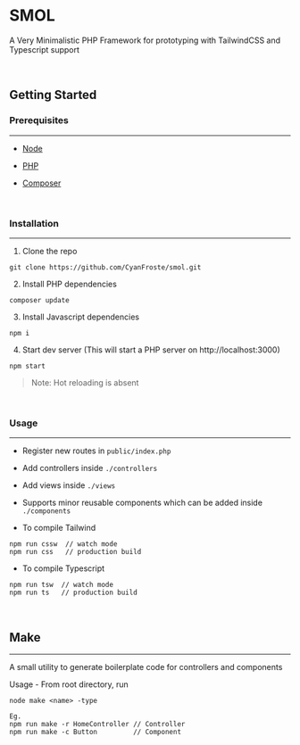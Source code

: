 # SMOL

A Very Minimalistic PHP Framework for prototyping with TailwindCSS and Typescript support

<br>

## Getting Started

### Prerequisites

---

- [Node](https://nodejs.org/en/)

- [PHP](https://www.apachefriends.org/)

- [Composer](https://getcomposer.org/)

<br>

### Installation

---

1. Clone the repo

```
git clone https://github.com/CyanFroste/smol.git
```

2. Install PHP dependencies

```
composer update
```

3. Install Javascript dependencies

```
npm i
```

4. Start dev server (This will start a PHP server on http://localhost:3000)

```
npm start
```

> Note: Hot reloading is absent

<br>

### Usage

---

- Register new routes in `public/index.php`

- Add controllers inside `./controllers`

- Add views inside `./views`

- Supports minor reusable components which can be added inside `./components`

- To compile Tailwind

```
npm run cssw  // watch mode
npm run css   // production build
```

- To compile Typescript

```
npm run tsw  // watch mode
npm run ts   // production build
```

<br>

## Make

---

A small utility to generate boilerplate code for controllers and components

Usage - From root directory, run

```
node make <name> -type

Eg.
npm run make -r HomeController // Controller
npm run make -c Button         // Component
```
